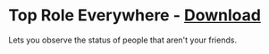 # Top Role Everywhere - [Download](https://raw.githubusercontent.com/mwittrien/BetterDiscordAddons/master/Plugins/StalkerNotifications/StalkerNotifications.plugin.js)

Lets you observe the status of people that aren't your friends.
